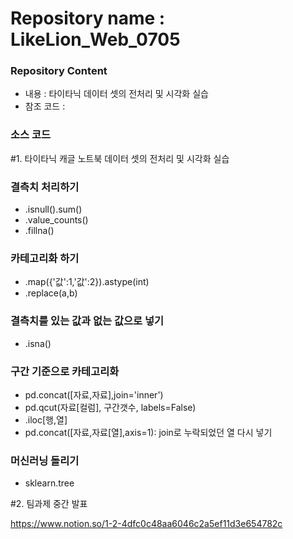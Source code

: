 # Repository name : LikeLion_Web_0705
### Repository Content
  * 내용 : 타이타닉 데이터 셋의 전처리 및 시각화 실습
  * 참조 코드 : 

### 소스 코드


#1. 타이타닉 캐글 노트북 데이터 셋의 전처리 및 시각화 실습
 
 ### 결측치 처리하기
 - .isnull().sum()
 - .value_counts()
 - .fillna()

 ### 카테고리화 하기
 - .map({'값':1,'값':2}).astype(int)
 - .replace(a,b)
 
 ### 결측치를 있는 값과 없는 값으로 넣기
 - .isna()
 
 ### 구간 기준으로 카테고리화
 - pd.concat([자료,자료],join='inner')
 - pd.qcut(자료[컬럼], 구간갯수, labels=False)
 - .iloc[행,열]
 - pd.concat([자료,자료[열],axis=1): join로 누락되었던 열 다시 넣기
 
 ### 머신러닝 돌리기
 - sklearn.tree

#2. 팀과제 중간 발표

https://www.notion.so/1-2-4dfc0c48aa6046c2a5ef11d3e654782c